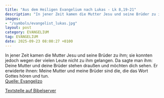 ```yaml
---
title: "Aus dem Heiligen Evangelium nach Lukas - Lk 8,19-21"
description: "In jener Zeit kamen die Mutter Jesu und seine Brüder zu ihm; sie konnten jedoch wegen der vielen Leute nicht zu ihm gelangen. Da sagte man ihm: Deine Mutter und deine Brüder stehen draußen und möchten dich sehen. Er erwiderte ihnen: Meine Mutter und meine Brüder sind die, die das...."
images:
- "/symbols/evangelist_lukas.jpg"
layout: post
category: EVANGELIUM
tag: EVANGELIUM
date: 2025-09-23 08:00:27 +0100
---
```

In jener Zeit kamen die Mutter Jesu und seine Brüder zu ihm; sie konnten jedoch wegen der vielen Leute nicht zu ihm gelangen.
Da sagte man ihm: Deine Mutter und deine Brüder stehen draußen und möchten dich sehen.
Er erwiderte ihnen: Meine Mutter und meine Brüder sind die, die das Wort Gottes hören und tun.<!--more--><br>
[Quelle: Evangelizo](https://evangeliumtagfuertag.org/DE/gospel)

[Textstelle auf Bibelserver](https://www.bibleserver.com/EU/Lukas8,19-21)
